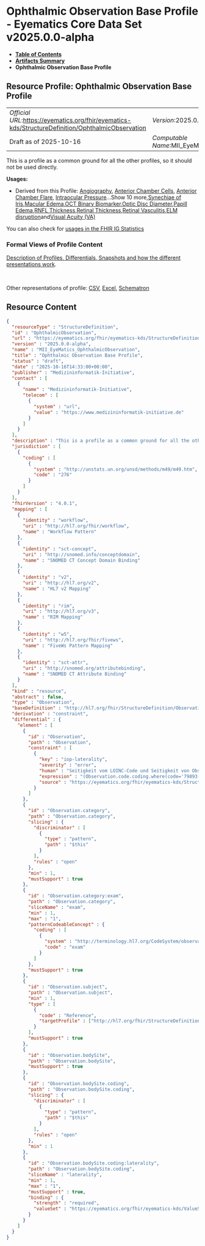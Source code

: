 # Ophthalmic Observation Base Profile - Eyematics Core Data Set v2025.0.0-alpha

* [**Table of Contents**](toc.md)
* [**Artifacts Summary**](artifacts.md)
* **Ophthalmic Observation Base Profile**

## Resource Profile: Ophthalmic Observation Base Profile 

| | |
| :--- | :--- |
| *Official URL*:https://eyematics.org/fhir/eyematics-kds/StructureDefinition/OphthalmicObservation | *Version*:2025.0.0-alpha |
| Draft as of 2025-10-16 | *Computable Name*:MII_EyeMatics_OphthalmicObservation |

 
This is a profile as a common ground for all the other profiles, so it should not be used directly. 

**Usages:**

* Derived from this Profile: [Angiography](StructureDefinition-Angiography.md), [Anterior Chamber Cells](StructureDefinition-AnteriorChamberCells.md), [Anterior Chamber Flare](StructureDefinition-AnteriorChamberFlare.md), [Intraocular Pressure](StructureDefinition-IOP.md)...Show 10 more,[Synechiae of Iris](StructureDefinition-IrisSynechiae.md),[Macular Edema](StructureDefinition-MacularEdema.md),[OCT Binary Biomarker](StructureDefinition-OCTbinaryBiomarker.md),[Optic Disc Diameter](StructureDefinition-OpticDiscDiameter.md),[Papill Edema](StructureDefinition-PapillEdema.md),[RNFL Thickness](StructureDefinition-RNFLThickness.md),[Retinal Thickness](StructureDefinition-RetinalThickness.md),[Retinal Vasculitis](StructureDefinition-RetinalVasculitis.md),[ELM disruption](StructureDefinition-observation-elm-disruption.md)and[Visual Acuity (VA)](StructureDefinition-observation-visual-acuity.md)

You can also check for [usages in the FHIR IG Statistics](https://packages2.fhir.org/xig/eyematics-kerndatensatz|current/StructureDefinition/OphthalmicObservation)

### Formal Views of Profile Content

 [Description of Profiles, Differentials, Snapshots and how the different presentations work](http://build.fhir.org/ig/FHIR/ig-guidance/readingIgs.html#structure-definitions). 

 

Other representations of profile: [CSV](StructureDefinition-OphthalmicObservation.csv), [Excel](StructureDefinition-OphthalmicObservation.xlsx), [Schematron](StructureDefinition-OphthalmicObservation.sch) 



## Resource Content

```json
{
  "resourceType" : "StructureDefinition",
  "id" : "OphthalmicObservation",
  "url" : "https://eyematics.org/fhir/eyematics-kds/StructureDefinition/OphthalmicObservation",
  "version" : "2025.0.0-alpha",
  "name" : "MII_EyeMatics_OphthalmicObservation",
  "title" : "Ophthalmic Observation Base Profile",
  "status" : "draft",
  "date" : "2025-10-16T14:33:00+00:00",
  "publisher" : "Medizininformatik-Initiative",
  "contact" : [
    {
      "name" : "Medizininformatik-Initiative",
      "telecom" : [
        {
          "system" : "url",
          "value" : "https://www.medizininformatik-initiative.de"
        }
      ]
    }
  ],
  "description" : "This is a profile as a common ground for all the other profiles, so it should not be used directly.",
  "jurisdiction" : [
    {
      "coding" : [
        {
          "system" : "http://unstats.un.org/unsd/methods/m49/m49.htm",
          "code" : "276"
        }
      ]
    }
  ],
  "fhirVersion" : "4.0.1",
  "mapping" : [
    {
      "identity" : "workflow",
      "uri" : "http://hl7.org/fhir/workflow",
      "name" : "Workflow Pattern"
    },
    {
      "identity" : "sct-concept",
      "uri" : "http://snomed.info/conceptdomain",
      "name" : "SNOMED CT Concept Domain Binding"
    },
    {
      "identity" : "v2",
      "uri" : "http://hl7.org/v2",
      "name" : "HL7 v2 Mapping"
    },
    {
      "identity" : "rim",
      "uri" : "http://hl7.org/v3",
      "name" : "RIM Mapping"
    },
    {
      "identity" : "w5",
      "uri" : "http://hl7.org/fhir/fivews",
      "name" : "FiveWs Pattern Mapping"
    },
    {
      "identity" : "sct-attr",
      "uri" : "http://snomed.org/attributebinding",
      "name" : "SNOMED CT Attribute Binding"
    }
  ],
  "kind" : "resource",
  "abstract" : false,
  "type" : "Observation",
  "baseDefinition" : "http://hl7.org/fhir/StructureDefinition/Observation",
  "derivation" : "constraint",
  "differential" : {
    "element" : [
      {
        "id" : "Observation",
        "path" : "Observation",
        "constraint" : [
          {
            "key" : "iop-laterality",
            "severity" : "error",
            "human" : "Seitigkeit vom LOINC-Code und Seitigkeit von Observation.bodySite müssen übereinstimmen.",
            "expression" : "(Observation.code.coding.where(code='79893-4').exists() implies bodySite.coding.code = '1290041000') and (Observation.code.coding.where(code='79892-6').exists() implies bodySite.coding.code = '79892-6')",
            "source" : "https://eyematics.org/fhir/eyematics-kds/StructureDefinition/OphthalmicObservation"
          }
        ]
      },
      {
        "id" : "Observation.category",
        "path" : "Observation.category",
        "slicing" : {
          "discriminator" : [
            {
              "type" : "pattern",
              "path" : "$this"
            }
          ],
          "rules" : "open"
        },
        "min" : 1,
        "mustSupport" : true
      },
      {
        "id" : "Observation.category:exam",
        "path" : "Observation.category",
        "sliceName" : "exam",
        "min" : 1,
        "max" : "1",
        "patternCodeableConcept" : {
          "coding" : [
            {
              "system" : "http://terminology.hl7.org/CodeSystem/observation-category",
              "code" : "exam"
            }
          ]
        },
        "mustSupport" : true
      },
      {
        "id" : "Observation.subject",
        "path" : "Observation.subject",
        "min" : 1,
        "type" : [
          {
            "code" : "Reference",
            "targetProfile" : ["http://hl7.org/fhir/StructureDefinition/Patient"]
          }
        ],
        "mustSupport" : true
      },
      {
        "id" : "Observation.bodySite",
        "path" : "Observation.bodySite",
        "mustSupport" : true
      },
      {
        "id" : "Observation.bodySite.coding",
        "path" : "Observation.bodySite.coding",
        "slicing" : {
          "discriminator" : [
            {
              "type" : "pattern",
              "path" : "$this"
            }
          ],
          "rules" : "open"
        },
        "min" : 1
      },
      {
        "id" : "Observation.bodySite.coding:laterality",
        "path" : "Observation.bodySite.coding",
        "sliceName" : "laterality",
        "min" : 1,
        "max" : "1",
        "mustSupport" : true,
        "binding" : {
          "strength" : "required",
          "valueSet" : "https://eyematics.org/fhir/eyematics-kds/ValueSet/eye-laterality"
        }
      }
    ]
  }
}

```
